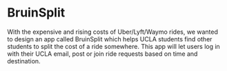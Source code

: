 # BruinSplit
With the expensive and rising costs of Uber/Lyft/Waymo rides, we wanted to design an app called BruinSplit which helps UCLA students find other students to split the cost of a ride somewhere. This app will let users log in with their UCLA email, post or join ride requests based on time and destination. 
